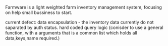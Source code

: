 Farmware is a light weighted farm inventory management system, focusing on help small bussiness to start.

current defect:
data encapsulation - the inventory data currently do not saparated by auth status. 
hard coded query logic (conisder to use a general function, with a arguments that is a common list which holds all data,keys,name required.)
